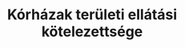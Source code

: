 ---
title: "Kórházak területi ellátási kötelezettsége"
summary: "Összeszedtem a magyar kórházak területi ellátási kötelezettségének adatait. Ez első hallásra nem tűnik nagy dolognak, de sajnos az ezt tartalmazó hivatalos webolalon térképet rajzolni, listában szűrni, keresni, sorbarendezni nem lehet, az adatokat egyben letölteni nem lehet, ebből fakadóan további feldolgozást sem lehet rajtuk végezni, nem lehet elemezni, ellenőrizni az adatokat."
authors:
- Ferenci Tamás

publishDate: 2022-12-08T00:00:00

external_link: https://github.com/tamas-ferenci/KorhazakTeruletiEllatasiKotelezettsege
---